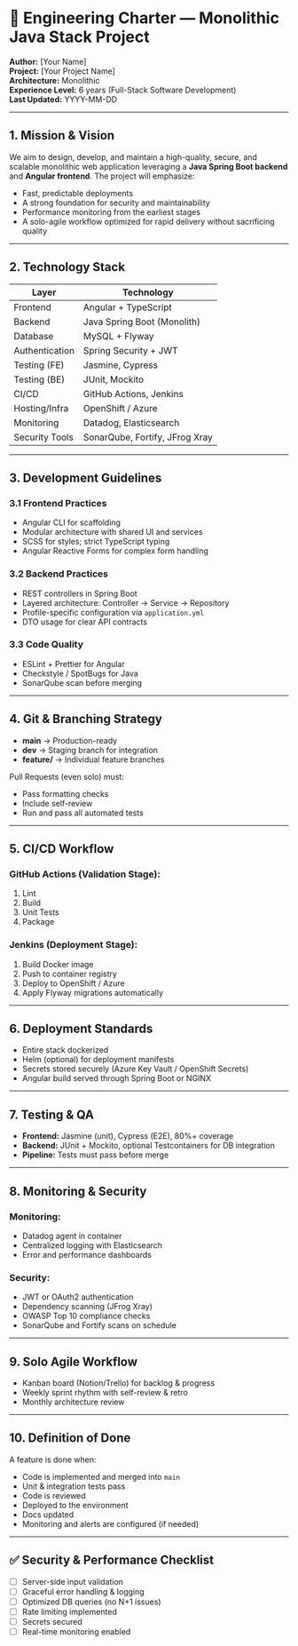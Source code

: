 # 📜 Engineering Charter — Monolithic Java Stack Project

**Author:** [Your Name]  
**Project:** [Your Project Name]  
**Architecture:** Monolithic  
**Experience Level:** 6 years (Full-Stack Software Development)  
**Last Updated:** YYYY-MM-DD  

---

## 1. Mission & Vision
We aim to design, develop, and maintain a high-quality, secure, and scalable monolithic web application leveraging a **Java Spring Boot backend** and **Angular frontend**. The project will emphasize:

- Fast, predictable deployments  
- A strong foundation for security and maintainability  
- Performance monitoring from the earliest stages  
- A solo-agile workflow optimized for rapid delivery without sacrificing quality  

---

## 2. Technology Stack

| Layer        | Technology                          |
|--------------|-------------------------------------|
| Frontend     | Angular + TypeScript                |
| Backend      | Java Spring Boot (Monolith)         |
| Database     | MySQL + Flyway                      |
| Authentication | Spring Security + JWT            |
| Testing (FE) | Jasmine, Cypress                    |
| Testing (BE) | JUnit, Mockito                      |
| CI/CD        | GitHub Actions, Jenkins             |
| Hosting/Infra| OpenShift / Azure                   |
| Monitoring   | Datadog, Elasticsearch              |
| Security Tools | SonarQube, Fortify, JFrog Xray    |

---

## 3. Development Guidelines

### 3.1 Frontend Practices
- Angular CLI for scaffolding  
- Modular architecture with shared UI and services  
- SCSS for styles; strict TypeScript typing  
- Angular Reactive Forms for complex form handling  

### 3.2 Backend Practices
- REST controllers in Spring Boot  
- Layered architecture: Controller → Service → Repository  
- Profile-specific configuration via `application.yml`  
- DTO usage for clear API contracts  

### 3.3 Code Quality
- ESLint + Prettier for Angular  
- Checkstyle / SpotBugs for Java  
- SonarQube scan before merging  

---

## 4. Git & Branching Strategy
- **main** → Production-ready  
- **dev** → Staging branch for integration  
- **feature/** → Individual feature branches  

Pull Requests (even solo) must:  
- Pass formatting checks  
- Include self-review  
- Run and pass all automated tests  

---

## 5. CI/CD Workflow

### GitHub Actions (Validation Stage):
1. Lint  
2. Build  
3. Unit Tests  
4. Package  

### Jenkins (Deployment Stage):
1. Build Docker image  
2. Push to container registry  
3. Deploy to OpenShift / Azure  
4. Apply Flyway migrations automatically  

---

## 6. Deployment Standards
- Entire stack dockerized  
- Helm (optional) for deployment manifests  
- Secrets stored securely (Azure Key Vault / OpenShift Secrets)  
- Angular build served through Spring Boot or NGINX  

---

## 7. Testing & QA
- **Frontend:** Jasmine (unit), Cypress (E2E), 80%+ coverage  
- **Backend:** JUnit + Mockito, optional Testcontainers for DB integration  
- **Pipeline:** Tests must pass before merge  

---

## 8. Monitoring & Security

### Monitoring:
- Datadog agent in container  
- Centralized logging with Elasticsearch  
- Error and performance dashboards  

### Security:
- JWT or OAuth2 authentication  
- Dependency scanning (JFrog Xray)  
- OWASP Top 10 compliance checks  
- SonarQube and Fortify scans on schedule  

---

## 9. Solo Agile Workflow
- Kanban board (Notion/Trello) for backlog & progress  
- Weekly sprint rhythm with self-review & retro  
- Monthly architecture review  

---

## 10. Definition of Done
A feature is done when:  
- Code is implemented and merged into `main`  
- Unit & integration tests pass  
- Code is reviewed  
- Deployed to the environment  
- Docs updated  
- Monitoring and alerts are configured (if needed)  

---

## ✅ Security & Performance Checklist
- [ ] Server-side input validation  
- [ ] Graceful error handling & logging  
- [ ] Optimized DB queries (no N+1 issues)  
- [ ] Rate limiting implemented  
- [ ] Secrets secured  
- [ ] Real-time monitoring enabled  
